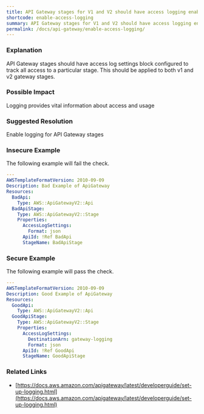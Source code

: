 ```yaml
---
title: API Gateway stages for V1 and V2 should have access logging enabled
shortcode: enable-access-logging
summary: API Gateway stages for V1 and V2 should have access logging enabled 
permalink: /docs/api-gateway/enable-access-logging/
---
```


### Explanation

API Gateway stages should have access log settings block configured to track all access to a particular stage. This should be applied to both v1 and v2 gateway stages.

### Possible Impact
Logging provides vital information about access and usage

### Suggested Resolution
Enable logging for API Gateway stages


### Insecure Example

The following example will fail the  check.

```yaml
---
AWSTemplateFormatVersion: 2010-09-09
Description: Bad Example of ApiGateway
Resources:
  BadApi:
    Type: AWS::ApiGatewayV2::Api
  BadApiStage:
    Type: AWS::ApiGatewayV2::Stage
    Properties:
      AccessLogSettings:
        Format: json
      ApiId: !Ref BadApi
      StageName: BadApiStage

```



### Secure Example

The following example will pass the  check.

```yaml
---
AWSTemplateFormatVersion: 2010-09-09
Description: Good Example of ApiGateway
Resources:
  GoodApi:
    Type: AWS::ApiGatewayV2::Api
  GoodApiStage:
    Type: AWS::ApiGatewayV2::Stage
    Properties:
      AccessLogSettings:
        DestinationArn: gateway-logging
        Format: json
      ApiId: !Ref GoodApi
      StageName: GoodApiStage

```




### Related Links


- [https://docs.aws.amazon.com/apigateway/latest/developerguide/set-up-logging.html](https://docs.aws.amazon.com/apigateway/latest/developerguide/set-up-logging.html)


